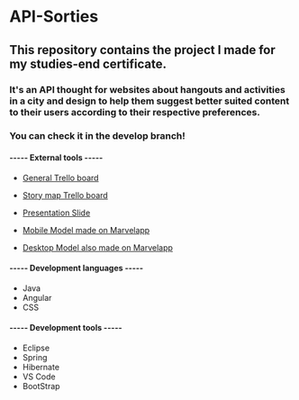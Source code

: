 # API-Sorties

## This repository contains the project I made for my studies-end certificate.

### It's an API thought for websites about hangouts and activities in a city and design to help them suggest better suited content to their users according to their respective preferences.
### You can check it in the develop branch!

#### ----- External tools -----

* [General Trello board](https://trello.com/b/yzk9DIpn/projet-api-certification)

* [Story map Trello board](https://trello.com/b/IjuAn6HR/api-story-map)

* [Presentation Slide](https://slides.com/antoinetournel/deck#/)

* [Mobile Model made on Marvelapp](https://marvelapp.com/53agga1/screen/50334311)

* [Desktop Model also made on Marvelapp](https://marvelapp.com/53agga1/screen/50349625)

#### ----- Development languages -----

* Java
* Angular
* CSS

#### ----- Development tools -----

* Eclipse
* Spring
* Hibernate
* VS Code
* BootStrap
